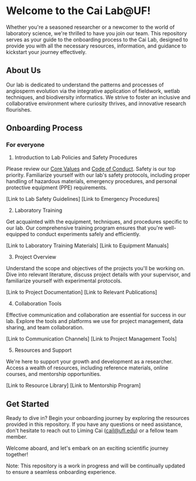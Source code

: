 # Welcome to the Cai Lab@UF! 

Whether you're a seasoned researcher or a newcomer to the world of laboratory science, we're thrilled to have you join our team. This repository serves as your guide to the onboarding process to the Cai Lab, designed to provide you with all the necessary resources, information, and guidance to kickstart your journey effectively.

## About Us

Our lab is dedicated to understand the patterns and processes of angiosperm evolution via the integrative application of fieldwork, wetlab techniques, and biodiversity informatics. We strive to foster an inclusive and collaborative environment where curiosity thrives, and innovative research flourishes.

## Onboarding Process

### For everyone
1. Introduction to Lab Policies and Safety Procedures

Please review our [Core Values](https://github.com/Cai-group/Onboarding/blob/main/CORE_VALUES.md) and [Code of Conduct](https://github.com/Cai-group/Onboarding/blob/main/CODE_OF_CONDUCT.md). Safety is our top priority. Familiarize yourself with our lab's safety protocols, including proper handling of hazardous materials, emergency procedures, and personal protective equipment (PPE) requirements.

[Link to Lab Safety Guidelines]
[Link to Emergency Procedures]

2. Laboratory Training

Get acquainted with the equipment, techniques, and procedures specific to our lab. Our comprehensive training program ensures that you're well-equipped to conduct experiments safely and efficiently.

[Link to Laboratory Training Materials]
[Link to Equipment Manuals]

3. Project Overview

Understand the scope and objectives of the projects you'll be working on. Dive into relevant literature, discuss project details with your supervisor, and familiarize yourself with experimental protocols.

[Link to Project Documentation]
[Link to Relevant Publications]

4. Collaboration Tools

Effective communication and collaboration are essential for success in our lab. Explore the tools and platforms we use for project management, data sharing, and team collaboration.

[Link to Communication Channels]
[Link to Project Management Tools]

5. Resources and Support

We're here to support your growth and development as a researcher. Access a wealth of resources, including reference materials, online courses, and mentorship opportunities.

[Link to Resource Library]
[Link to Mentorship Program]

## Get Started
Ready to dive in? Begin your onboarding journey by exploring the resources provided in this repository. If you have any questions or need assistance, don't hesitate to reach out to Liming Cai (cail@ufl.edu) or a fellow team member.

Welcome aboard, and let's embark on an exciting scientific journey together!

Note: This repository is a work in progress and will be continually updated to ensure a seamless onboarding experience.




